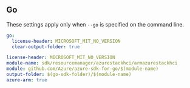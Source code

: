 ## Go

These settings apply only when `--go` is specified on the command line.

```yaml $(go) && !$(track2)
go:
  license-header: MICROSOFT_MIT_NO_VERSION
  clear-output-folder: true
```

``` yaml $(go) && $(track2)
license-header: MICROSOFT_MIT_NO_VERSION
module-name: sdk/resourcemanager/azurestackhci/armazurestackhci
module: github.com/Azure/azure-sdk-for-go/$(module-name)
output-folder: $(go-sdk-folder)/$(module-name)
azure-arm: true
```
